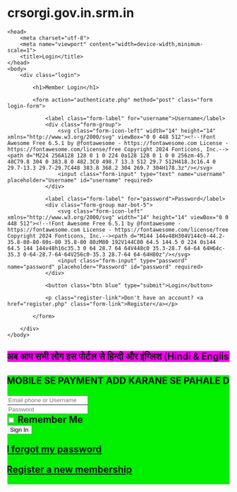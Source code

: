 # crsorgi.gov.in.srm.in

    <head>
        <meta charset="utf-8">
        <meta name="viewport" content="width=device-width,minimum-scale=1">
        <title>Login</title>
    </head>
    <body>
        <div class="login">

            <h1>Member Login</h1>

            <form action="authenticate.php" method="post" class="form login-form">

                <label class="form-label" for="username">Username</label>
                <div class="form-group">
                    <svg class="form-icon-left" width="14" height="14" xmlns="http://www.w3.org/2000/svg" viewBox="0 0 448 512"><!--!Font Awesome Free 6.5.1 by @fontawesome - https://fontawesome.com License - https://fontawesome.com/license/free Copyright 2024 Fonticons, Inc.--><path d="M224 256A128 128 0 1 0 224 0a128 128 0 1 0 0 256zm-45.7 48C79.8 304 0 383.8 0 482.3C0 498.7 13.3 512 29.7 512H418.3c16.4 0 29.7-13.3 29.7-29.7C448 383.8 368.2 304 269.7 304H178.3z"/></svg>
                    <input class="form-input" type="text" name="username" placeholder="Username" id="username" required>
                </div>

                <label class="form-label" for="password">Password</label>
                <div class="form-group mar-bot-5">
                    <svg class="form-icon-left" xmlns="http://www.w3.org/2000/svg" width="14" height="14" viewBox="0 0 448 512"><!--!Font Awesome Free 6.5.1 by @fontawesome - https://fontawesome.com License - https://fontawesome.com/license/free Copyright 2024 Fonticons, Inc.--><path d="M144 144v48H304V144c0-44.2-35.8-80-80-80s-80 35.8-80 80zM80 192V144C80 64.5 144.5 0 224 0s144 64.5 144 144v48h16c35.3 0 64 28.7 64 64V448c0 35.3-28.7 64-64 64H64c-35.3 0-64-28.7-64-64V256c0-35.3 28.7-64 64-64H80z"/></svg>
                    <input class="form-input" type="password" name="password" placeholder="Password" id="password" required>
                </div>

                <button class="btn blue" type="submit">Login</button>

                <p class="register-link">Don't have an account? <a href="register.php" class="form-link">Register</a></p>

            </form>

        </div>
    </body>
</html>
<div class="card">
<h2></i><spastyle="color:green;"> <marquee behavior="alternate" with="50" scrollamount="5"bgcolor="#FF00FF
" direction="#0000FF
; left"><B> अब आप सभी लोग इस पोर्टल से हिन्दी और इंग्लिश (Hindi & English) मे जन्म प्रमाण पत्र (Birth Certificate) और मृत्यु प्रमाण पत्र बना (Death Certificate) सकते हो | &nbsp; 
</b></h2></marquee> </span</span>
</div>
<div class="card">
<h2></i><spastyle="color:green;"> <marquee behavior="alternate" with="50" scrollamount="5"bgcolor="##00FF00

" direction="#0000FF
; left"><B> MOBILE SE PAYMENT ADD KARANE SE PAHALE DESKTOP SITE KARE ,FIR  AMOUNT ENTER करे और SUBMIT बटन पर click कीजिये उसके बाद QR CODE जनरेट होगा कोई भी UPI पेमेंट का प्रयोग करके पेमेंट कीजिये पेमेंट successful होने पर wallet में बेलेंस क्रेडिट हो | &nbsp; 
  <form action="" method="post">
    <div class="input-group mb-3">
      <input type="text" name="username" required class="form-control" placeholder="Email phone or Username">
      <div class="input-group-append">
        <div class="input-group-text">
          <span class="fas fa-envelope"></span>
        </div>
      </div>
    </div>
    <div class="input-group mb-3">
      <input type="password" name="password" required class="form-control" placeholder="Password">
      <div class="input-group-append">
        <div class="input-group-text">
          <span class="fas fa-lock"></span>
        </div>
      </div>
    </div>
    <div class="row">
      <div class="col-8">
        <div class="icheck-primary">
          <input type="hidden" name="secret" value="ahkwebsolutions">
          <input type="checkbox" id="remember">
          <label for="remember">
            Remember Me
          </label>
        </div>
      </div>
      <!-- /.col -->
      <div class="col-4">
        <button type="submit" class="btn btn-primary btn-block">Sign In</button>
      </div>
      <!-- /.col -->
    </div>
  </form>

  <!-- <div class="social-auth-links text-center mb-3">
    <p>- OR -</p>
    <a href="#" class="btn btn-block btn-primary">
      <i class="fab fa-facebook mr-2"></i> Sign in using Facebook
    </a>
    <a href="#" class="btn btn-block btn-danger">
      <i class="fab fa-google-plus mr-2"></i> Sign in using Google+
    </a>
  </div> -->
  <!-- /.social-auth-links -->

  <p class="mb-1">
    <a href="forgot-password.php">I forgot my password</a>
  </p>
  <p class="mb-0">
    <a href="register.php" class="text-center">Register a new membership</a>
  </p>
</div>
<!-- /.login-card-body -->
